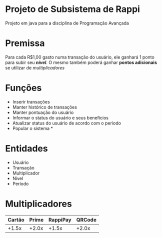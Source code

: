 # Projeto de Subsistema de Rappi
Projeto em java para a disciplina de Programação Avançada 

# Premissa
Para cada R$1,00 gasto numa transação do usuário, ele ganhará 1 ponto para subir seu **_nível_**. 
O mesmo também poderá ganhar **pontos adicionais** se utilizar de _multiplicadores_

# Funções 
- Inserir transações
- Manter histórico de transações
- Manter pontuação do usuário
- Informar o status do usuário e seus benefícios
- Atualizar status do usuário de acordo com o período
- Popular o sistema *

# Entidades
- Usuário
- Transação
- Multiplicador
- Nível 
- Período

# Multiplicadores

| Cartão | Prime | RappiPay | QRCode |
|--------|-------|----------|--------|
|+1.5x   |+2.0x  |+1.5x     |+2.0x   |


